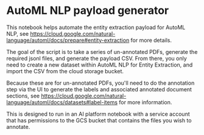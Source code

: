 # AutoML NLP payload generator

This notebook helps automate the entity extraction payload for AutoML NLP, see https://cloud.google.com/natural-language/automl/docs/prepare#entity-extraction for more details.  

The goal of the script is to take a series of un-annotated PDFs, generate the required jsonl files, and generate the payload CSV.  From there, you only need to create a new dataset within AutoML NLP for Entity Extraction, and import the CSV from the cloud storage bucket.

Because these are for un-annotated PDFs, you'll need to do the annotation step via the UI to generate the labels and associated annotated document sections, see https://cloud.google.com/natural-language/automl/docs/datasets#label-items for more information.

This is designed to run in an AI platform notebook with a service account that has permissions to the GCS bucket that contains the files you wish to annotate.
